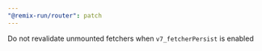 ```yaml
---
"@remix-run/router": patch
---
```


Do not revalidate unmounted fetchers when `v7_fetcherPersist` is enabled
